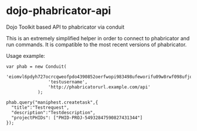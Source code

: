 dojo-phabricator-api
====================

Dojo Toolkit based API to phabricator via conduit

This is an extremely simplified helper in order to connect to phabricator and run commands.
It is compatible to the most recent versions of phabricator.

Usage example:


    var phab = new Conduit(
					'eiomvl6pdyh727ocrcqweofpdo4390852oerfwopi983498ufeworifu09w8rwf098ufjoreiwfu09w87erf4566x2ceiuamq27kzkdg5tmtrnljugckchdi4cn4ki4rrqx2z6juc3yccplqvmqew879r08f7439fuz80ewr98zfuiwoeuqzoriqewrqwertqdfsvyhnerzertgretgertgpmqpkezm6tumegjxj7jd4i3fitg66uigj5xbpe7b',
					'testusername',
					'http://phabricatorurl.example.com/api'
				);
				
    phab.query("maniphest.createtask",{ 
      "title":"Testrequest",
      "description":"Testdescription",
      "projectPHIDs": ["PHID-PROJ-54932847590827431344"] 
    });

